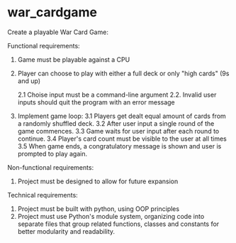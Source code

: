 # war_cardgame

Create a playable War Card Game:

Functional requirements:
1. Game must be playable against a CPU
2. Player can choose to play with either a full deck or only "high cards" (9s and up)
   
   2.1 Choise input must be a command-line argument
   2.2. Invalid user inputs should quit the program with an error message
   
4. Implement game loop:
     3.1 Players get dealt equal amount of cards from a randomly shuffled deck.
     3.2 After user input a single round of the game commences.
     3.3 Game waits for user input after each round to continue.
     3.4 Player's card count must be visible to the user at all times
     3.5 When game ends, a congratulatory message is shown and user is prompted to play again.

Non-functional requirements:
  1. Project must be designed to allow for future expansion

Technical requirements:
  1. Project must be built with python, using OOP principles
  2. Project must use Python's module system, organizing code into separate files that group
     related functions, classes and constants for better modularity and readability.
    
